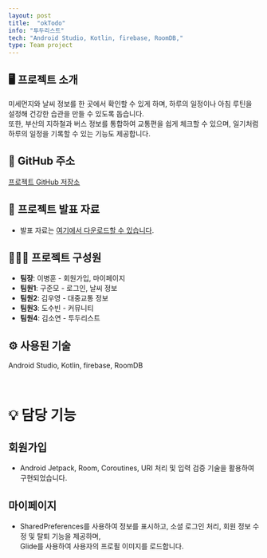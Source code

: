 ```yaml
---
layout: post
title:  "okTodo"
info: "투두리스트"
tech: "Android Studio, Kotlin, firebase, RoomDB,"
type: Team project
---
```

## 🖥️ 프로젝트 소개
미세먼지와 날씨 정보를 한 곳에서 확인할 수 있게 하며, 하루의 일정이나 아침 루틴을 설정해 건강한 습관을 만들 수 있도록 돕습니다.   
또한, 부산의 지하철과 버스 정보를 통합하여 교통편을 쉽게 체크할 수 있으며, 일기처럼 하루의 일정을 기록할 수 있는 기능도 제공합니다.

## 🔗 GitHub 주소
[프로젝트 GitHub 저장소](https://github.com/qudgns8883/okTodo)

## 📄 프로젝트 발표 자료
- 발표 자료는 [여기에서 다운로드할 수 있습니다](https://docs.google.com/presentation/d/1KQ-F4DNNuuqudbfg9VAc5JMa-u_E14DF/edit?usp=drive_link&ouid=104385299162078736648&rtpof=true&sd=true).


## 👨‍👩‍👦 프로젝트 구성원
- **팀장**: 이병훈 - 회원가입, 마이페이지
- **팀원1**: 구준모 - 로그인, 날씨 정보
- **팀원2**: 김우영 - 대중교통 정보
- **팀원3**: 도수빈 - 커뮤니티
- **팀원4**: 김소연 - 투두리스트

## ⚙️ 사용된 기술
Android Studio, Kotlin, firebase, RoomDB

<br/>

# 💡 담당 기능

## 회원가입
- Android Jetpack, Room, Coroutines, URI 처리 및 입력 검증 기술을 활용하여 구현되었습니다.

## 마이페이지
- SharedPreferences를 사용하여 정보를 표시하고, 소셜 로그인 처리, 회원 정보 수정 및 탈퇴 기능을 제공하며,  
  Glide를 사용하여 사용자의 프로필 이미지를 로드합니다.